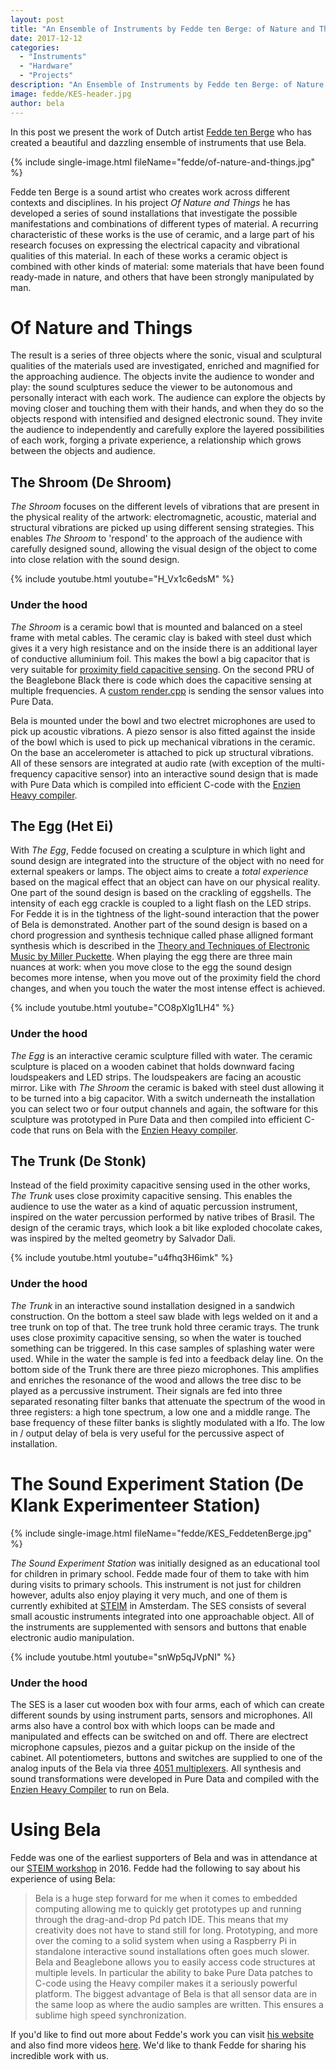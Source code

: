 ```yaml
---
layout: post
title: "An Ensemble of Instruments by Fedde ten Berge: of Nature and Things"
date: 2017-12-12
categories:
  - "Instruments"
  - "Hardware"
  - "Projects"
description: "An Ensemble of Instruments by Fedde ten Berge: of Nature and Things"
image: fedde/KES-header.jpg
author: bela
---
```

In this post we present the work of Dutch artist [Fedde ten Berge](http://www.feddetenberge.nl/) who has created a beautiful and dazzling ensemble of instruments that use Bela.

{% include single-image.html fileName="fedde/of-nature-and-things.jpg" %}

Fedde ten Berge is a sound artist who creates work across different contexts and disciplines. In his project *Of Nature and Things* he has developed a series of sound installations that investigate the possible manifestations and combinations of different types of material. A recurring characteristic of these works is the use of ceramic, and a large part of his research focuses on expressing the electrical capacity and vibrational qualities of this material. In each of these works a ceramic object is combined with other kinds of material: some materials that have been found ready-made in nature, and others that have been strongly manipulated by man.

# Of Nature and Things

The result is a series of three objects where the sonic, visual and sculptural qualities of the materials used are investigated, enriched and magnified for the approaching audience. The objects invite the audience to wonder and play: the sound sculptures seduce the viewer to be autonomous and personally interact with each work. The audience can explore the objects by moving closer and touching them with their hands, and when they do so the objects respond with intensified and designed electronic sound. They invite the audience to independently and carefully explore the layered possibilities of each work, forging a private experience, a relationship which grows between the objects and audience.

## The Shroom (De Shroom)
*The Shroom* focuses on the different levels of vibrations that are present in the physical reality of the artwork: electromagnetic, acoustic, material and structural vibrations are picked up using different sensing strategies. This enables *The Shroom* to 'respond' to the approach of the audience with carefully designed sound, allowing the visual design of the object to come into close relation with the sound design. 

{% include youtube.html youtube="H_Vx1c6edsM" %}

### Under the hood
*The Shroom* is a ceramic bowl that is mounted and balanced on a steel frame with metal cables. The ceramic clay is baked with steel dust which gives it a very high resistance and on the inside there is an additional layer of conductive alluminium foil. This makes the bowl a big capacitor that is very suitable for [proximity field capacitive sensing](http://sensorwiki.org/doku.php/sensors/capacitive). On the second PRU of the Beaglebone Black there is code which does the capacitive sensing at multiple frequencies. A [custom render.cpp](https://github.com/BelaPlatform/Bela/tree/master/examples/08-PureData/customRender) is sending the sensor values into Pure Data. 

Bela is mounted under the bowl and two electret microphones are used to pick up acoustic vibrations. A piezo sensor is also fitted against the inside of the bowl which is used to pick up mechanical vibrations in the ceramic. On the base an accelerometer is attached to pick up structural vibrations. All of these sensors are integrated at audio rate (with exception of the multi-frequency capacitive sensor) into an interactive sound design that is made with Pure Data which is compiled into efficient C-code with the [Enzien Heavy compiler](https://enzienaudio.com/).


## The Egg (Het Ei)

With *The Egg*, Fedde focused on creating a sculpture in which light and sound design are integrated into the structure of the object with no need for external speakers or lamps. The object aims to create a *total experience* based on the magical effect that an object can have on our physical reality. One part of the sound design is based on the crackling of eggshells. The intensity of each egg crackle is coupled to a light flash on the LED strips. For Fedde it is in the tightness of the light-sound interaction that the power of Bela is demonstrated. Another part of the sound design is based on a chord progression and synthesis technique called phase alligned formant synthesis which is described in the [Theory and Techniques of Electronic Music by Miller Puckette](http://msp.ucsd.edu/techniques.htm). When playing the egg there are three main nuances at work: when you move close to the egg the sound design becomes more intense, when you move out of the proximity field the chord changes, and when you touch the water the most intense effect is achieved.

{% include youtube.html youtube="CO8pXlg1LH4" %}

### Under the hood
*The Egg* is an interactive ceramic sculpture filled with water. The ceramic sculpture is placed on a wooden cabinet that holds downward facing loudspeakers and LED strips. The loudspeakers are facing an acoustic mirror. Like with *The Shroom* the ceramic is baked with steel dust allowing it to be turned into a big capacitor. With a switch underneath the installation you can select two or four output channels and again, the software for this sculpture was prototyped in Pure Data and then compiled into efficient C-code that runs on Bela with the [Enzien Heavy compiler](https://enzienaudio.com/).


## The Trunk (De Stonk)
Instead of the field proximity capacitive sensing used in the other works, *The Trunk* uses close proximity capacitive sensing. This enables the audience to use the water as a kind of aquatic percussion instrument, inspired on the water percussion performed by native tribes of Brasil. The design of the ceramic trays, which look a bit like exploded chocolate cakes, was inspired by the melted geometry by Salvador Dali.

{% include youtube.html youtube="u4fhq3H6imk" %}

### Under the hood
*The Trunk* in an interactive sound installation designed in a sandwich construction. On the bottom a steel saw blade with legs welded on it and a tree trunk on top of that. The tree trunk hold three ceramic trays. The trunk uses close proximity capacitive sensing, so when the water is touched something can be triggered. In this case samples of splashing water were used. While in the water the sample is fed into a feedback delay line. On the bottom side of the Trunk there are three piezo microphones. This amplifies and enriches the resonance of the wood and allows the tree disc to be played as a percussive instrument. Their signals are fed into three separated resonating filter banks that attenuate the spectrum of the wood in three registers: a high tone spectrum, a low one and a middle range. The base frequency of these filter banks is slightly modulated with a lfo. The low in / output delay of bela is very useful for the percussive aspect of installation.


# The Sound Experiment Station (De Klank Experimenteer Station)

{% include single-image.html fileName="fedde/KES_FeddetenBerge.jpg" %}

*The Sound Experiment Station* was initially designed as an educational tool for children in primary school. Fedde made four of them to take with him during visits to primary schools. This instrument is not just for children however, adults also enjoy playing it very much, and one of them is currently exhibited at [STEIM](http://steim.org/) in Amsterdam. The SES consists of several small acoustic instruments integrated into one approachable object. All of the instruments are supplemented with sensors and buttons that enable electronic audio manipulation.

{% include youtube.html youtube="snWp5qJVpNI" %}

### Under the hood
The SES is a laser cut wooden box with four arms, each of which can create different sounds by using instrument parts, sensors and microphones. All arms also have a control box with which loops can be made and manipulated and effects can be switched on and off. There are electrect microphone capsules, piezos and a guitar pickup on the inside of the cabinet. All potentiometers, buttons and switches are supplied to one of the analog inputs of the Bela via three [4051 multiplexers](http://www.ti.com/lit/ds/symlink/cd4051b.pdf). All synthesis and sound transformations were developed in Pure Data and compiled with the [Enzien Heavy Compiler](https://github.com/BelaPlatform/Bela/wiki/Running-Puredata-patches-on-Bela#heavy) to run on Bela.


# Using Bela
Fedde was one of the earliest supporters of Bela and was in attendance at our [STEIM workshop](http://blog.bela.io/2016/12/15/steim/) in 2016. Fedde had the following to say about his experience of using Bela: 

> Bela is a huge step forward for me when it comes to embedded computing allowing me to quickly get prototypes up and running through the drag-and-drop Pd patch IDE. This means that my creativity does not have to stand still for long. Prototyping, and more over the coming to a solid system when using a Raspberry Pi in standalone interactive sound installations often goes much slower. Bela and Beaglebone allows you to easily access code structures at multiple levels. In particular the ability to bake Pure Data patches to C-code using the Heavy compiler makes it a seriously powerful platform. The biggest advantage of Bela is that all sensor data are in the same loop as where the audio samples are written. This ensures a sublime high speed synchronization.


If you'd like to find out more about Fedde's work you can visit [his website](http://www.feddetenberge.nl/) and also find more videos [here](https://www.youtube.com/user/freddylimburg/videos). We'd like to thank Fedde for sharing his incredible work with us.
